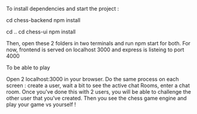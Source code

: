 To install dependencies and start the project : 

cd chess-backend 
npm install

cd ..
cd chess-ui 
npm install 

Then, open these 2 folders in two terminals and run npm start for both. 
For now, frontend is served on localhost 3000 and express is listeing to port 4000




To be able to play 

Open 2 localhost:3000 in your browser. Do the same process on each screen : create a user, wait a bit to see the active chat Rooms, enter a chat room. 
Once you've done this with 2 users, you will be able to challenge the other user that you've created. Then you see the chess game engine and play your game vs yourself !